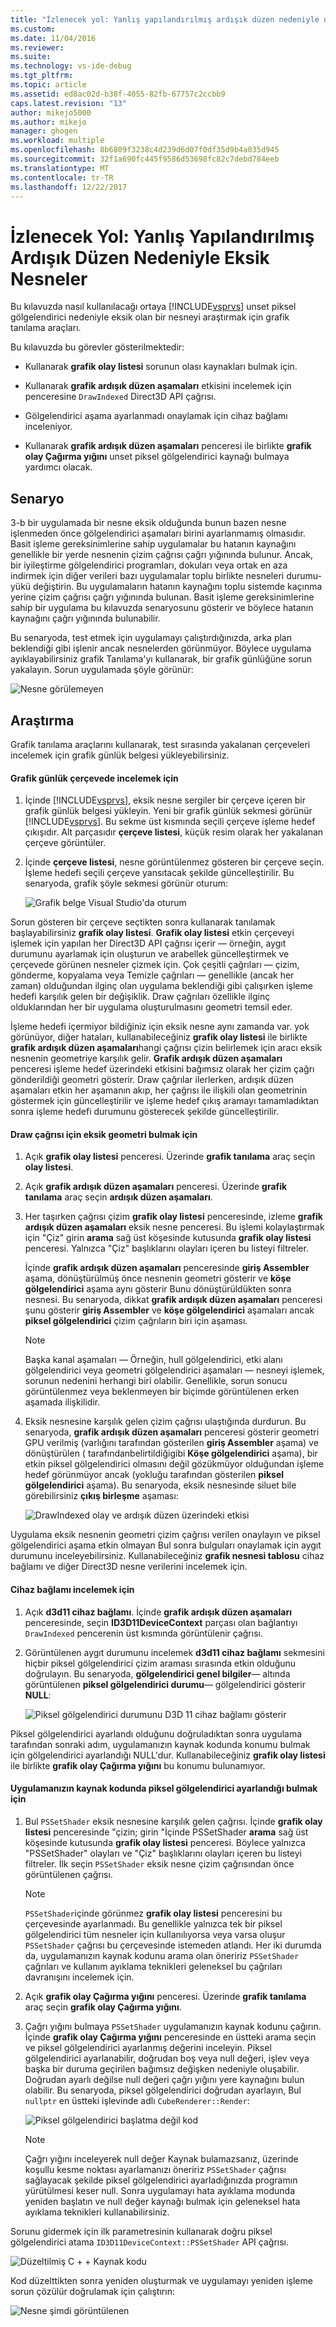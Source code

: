 ```yaml
---
title: "İzlenecek yol: Yanlış yapılandırılmış ardışık düzen nedeniyle nesnelerin eksikliği | Microsoft Docs"
ms.custom: 
ms.date: 11/04/2016
ms.reviewer: 
ms.suite: 
ms.technology: vs-ide-debug
ms.tgt_pltfrm: 
ms.topic: article
ms.assetid: ed8ac02d-b38f-4055-82fb-67757c2ccbb9
caps.latest.revision: "13"
author: mikejo5000
ms.author: mikejo
manager: ghogen
ms.workload: multiple
ms.openlocfilehash: 8b6809f3238c4d239d6d07f0df35d9b4a035d945
ms.sourcegitcommit: 32f1a690fc445f9586d53698fc82c7debd784eeb
ms.translationtype: MT
ms.contentlocale: tr-TR
ms.lasthandoff: 12/22/2017
---
```

# <a name="walkthrough-missing-objects-due-to-misconfigured-pipeline"></a>İzlenecek Yol: Yanlış Yapılandırılmış Ardışık Düzen Nedeniyle Eksik Nesneler
Bu kılavuzda nasıl kullanılacağı ortaya [!INCLUDE[vsprvs](../../code-quality/includes/vsprvs_md.md)] unset piksel gölgelendirici nedeniyle eksik olan bir nesneyi araştırmak için grafik tanılama araçları.  
  
 Bu kılavuzda bu görevler gösterilmektedir:  
  
-   Kullanarak **grafik olay listesi** sorunun olası kaynakları bulmak için.  
  
-   Kullanarak **grafik ardışık düzen aşamaları** etkisini incelemek için penceresine `DrawIndexed` Direct3D API çağrısı.  
  
-   Gölgelendirici aşama ayarlanmadı onaylamak için cihaz bağlamı inceleniyor.  
  
-   Kullanarak **grafik ardışık düzen aşamaları** penceresi ile birlikte **grafik olay Çağırma yığını** unset piksel gölgelendirici kaynağı bulmaya yardımcı olacak.  
  
## <a name="scenario"></a>Senaryo  
 3-b bir uygulamada bir nesne eksik olduğunda bunun bazen nesne işlenmeden önce gölgelendirici aşamaları birini ayarlanmamış olmasıdır. Basit işleme gereksinimlerine sahip uygulamalar bu hatanın kaynağını genellikle bir yerde nesnenin çizim çağrısı çağrı yığınında bulunur. Ancak, bir iyileştirme gölgelendirici programları, dokuları veya ortak en aza indirmek için diğer verileri bazı uygulamalar toplu birlikte nesneleri durumu-yükü değiştirin. Bu uygulamaların hatanın kaynağını toplu sistemde kaçınma yerine çizim çağrısı çağrı yığınında bulunan. Basit işleme gereksinimlerine sahip bir uygulama bu kılavuzda senaryosunu gösterir ve böylece hatanın kaynağını çağrı yığınında bulunabilir.  
  
 Bu senaryoda, test etmek için uygulamayı çalıştırdığınızda, arka plan beklendiği gibi işlenir ancak nesnelerden görünmüyor. Böylece uygulama ayıklayabilirsiniz grafik Tanılama'yı kullanarak, bir grafik günlüğüne sorun yakalayın. Sorun uygulamada şöyle görünür:  
  
 ![Nesne görülemeyen](media/gfx_diag_demo_misconfigured_pipeline_problem.png "gfx_diag_demo_misconfigured_pipeline_problem")  
  
## <a name="investigation"></a>Araştırma  
 Grafik tanılama araçlarını kullanarak, test sırasında yakalanan çerçeveleri incelemek için grafik günlük belgesi yükleyebilirsiniz.  
  
#### <a name="to-examine-a-frame-in-a-graphics-log"></a>Grafik günlük çerçevede incelemek için  
  
1.  İçinde [!INCLUDE[vsprvs](../../code-quality/includes/vsprvs_md.md)], eksik nesne sergiler bir çerçeve içeren bir grafik günlük belgesi yükleyin. Yeni bir grafik günlük sekmesi görünür [!INCLUDE[vsprvs](../../code-quality/includes/vsprvs_md.md)]. Bu sekme üst kısmında seçili çerçeve işleme hedef çıkışıdır. Alt parçasıdır **çerçeve listesi**, küçük resim olarak her yakalanan çerçeve görüntüler.  
  
2.  İçinde **çerçeve listesi**, nesne görüntülenmez gösteren bir çerçeve seçin. İşleme hedefi seçili çerçeve yansıtacak şekilde güncelleştirilir. Bu senaryoda, grafik şöyle sekmesi görünür oturum:  
  
     ![Grafik belge Visual Studio'da oturum](media/gfx_diag_demo_misconfigured_pipeline_step_1.png "gfx_diag_demo_misconfigured_pipeline_step_1")  
  
 Sorun gösteren bir çerçeve seçtikten sonra kullanarak tanılamak başlayabilirsiniz **grafik olay listesi**. **Grafik olay listesi** etkin çerçeveyi işlemek için yapılan her Direct3D API çağrısı içerir — örneğin, aygıt durumunu ayarlamak için oluşturun ve arabellek güncelleştirmek ve çerçevede görünen nesneler çizmek için. Çok çeşitli çağrıları — çizim, gönderme, kopyalama veya Temizle çağrıları — genellikle (ancak her zaman) olduğundan ilginç olan uygulama beklendiği gibi çalışırken işleme hedefi karşılık gelen bir değişiklik. Draw çağrıları özellikle ilginç olduklarından her bir uygulama oluşturulmasını geometri temsil eder.  
  
 İşleme hedefi içermiyor bildiğiniz için eksik nesne aynı zamanda var. yok görünüyor, diğer hataları, kullanabileceğiniz **grafik olay listesi** ile birlikte **grafik ardışık düzen aşamaları**hangi çağrısı çizin belirlemek için aracı eksik nesnenin geometriye karşılık gelir. **Grafik ardışık düzen aşamaları** penceresi işleme hedef üzerindeki etkisini bağımsız olarak her çizim çağrı gönderildiği geometri gösterir. Draw çağrılar ilerlerken, ardışık düzen aşamaları etkin her aşamanın akıp, her çağrısı ile ilişkili olan geometrinin göstermek için güncelleştirilir ve işleme hedef çıkış aramayı tamamladıktan sonra işleme hedefi durumunu gösterecek şekilde güncelleştirilir.  
  
#### <a name="to-find-the-draw-call-for-the-missing-geometry"></a>Draw çağrısı için eksik geometri bulmak için  
  
1.  Açık **grafik olay listesi** penceresi. Üzerinde **grafik tanılama** araç seçin **olay listesi**.  
  
2.  Açık **grafik ardışık düzen aşamaları** penceresi. Üzerinde **grafik tanılama** araç seçin **ardışık düzen aşamaları**.  
  
3.  Her taşırken çağrısı çizim **grafik olay listesi** penceresinde, izleme **grafik ardışık düzen aşamaları** eksik nesne penceresi. Bu işlemi kolaylaştırmak için "Çiz" girin **arama** sağ üst köşesinde kutusunda **grafik olay listesi** penceresi. Yalnızca "Çiz" başlıklarını olayları içeren bu listeyi filtreler.  
  
     İçinde **grafik ardışık düzen aşamaları** penceresinde **giriş Assembler** aşama, dönüştürülmüş önce nesnenin geometri gösterir ve **köşe gölgelendirici** aşama aynı gösterir Bunu dönüştürüldükten sonra nesnesi. Bu senaryoda, dikkat **grafik ardışık düzen aşamaları** penceresi şunu gösterir **giriş Assembler** ve **köşe gölgelendirici** aşamaları ancak **piksel gölgelendirici**  çizim çağrıların biri için aşaması.  
  
    > [!NOTE]
    >  Başka kanal aşamaları — Örneğin, hull gölgelendirici, etki alanı gölgelendirici veya geometri gölgelendirici aşamaları — nesneyi işlemek, sorunun nedenini herhangi biri olabilir. Genellikle, sorun sonucu görüntülenmez veya beklenmeyen bir biçimde görüntülenen erken aşamada ilişkilidir.  
  
4.  Eksik nesnesine karşılık gelen çizim çağrısı ulaştığında durdurun. Bu senaryoda, **grafik ardışık düzen aşamaları** penceresi gösterir geometri GPU verilmiş (varlığını tarafından gösterilen **giriş Assembler** aşama) ve dönüştürülen ( tarafındanbelirtildiğigibi **Köşe gölgelendirici** aşama), bir etkin piksel gölgelendirici olmasını değil gözükmüyor olduğundan işleme hedef görünmüyor ancak (yokluğu tarafından gösterilen **piksel gölgelendirici** aşama). Bu senaryoda, eksik nesnesinde siluet bile görebilirsiniz **çıkış birleşme** aşaması:  
  
     ![DrawIndexed olay ve ardışık düzen üzerindeki etkisi](media/gfx_diag_demo_misconfigured_pipeline_step_2.png "gfx_diag_demo_misconfigured_pipeline_step_2")  
  
 Uygulama eksik nesnenin geometri çizim çağrısı verilen onaylayın ve piksel gölgelendirici aşama etkin olmayan Bul sonra bulguları onaylamak için aygıt durumunu inceleyebilirsiniz. Kullanabileceğiniz **grafik nesnesi tablosu** cihaz bağlamı ve diğer Direct3D nesne verilerini incelemek için.  
  
#### <a name="to-examine-device-context"></a>Cihaz bağlamı incelemek için  
  
1.  Açık **d3d11 cihaz bağlamı**. İçinde **grafik ardışık düzen aşamaları** penceresinde, seçin **ID3D11DeviceContext** parçası olan bağlantıyı `DrawIndexed` pencerenin üst kısmında görüntülenir çağrısı.  
  
2.  Görüntülenen aygıt durumunu incelemek **d3d11 cihaz bağlamı** sekmesini hiçbir piksel gölgelendirici çizim araması sırasında etkin olduğunu doğrulayın. Bu senaryoda, **gölgelendirici genel bilgiler**— altında görüntülenen **piksel gölgelendirici durumu**— gölgelendirici gösterir **NULL**:  
  
     ![Piksel gölgelendirici durumunu D3D 11 cihaz bağlamı gösterir](media/gfx_diag_demo_misconfigured_pipeline_step_4.png "gfx_diag_demo_misconfigured_pipeline_step_4")  
  
 Piksel gölgelendirici ayarlandı olduğunu doğruladıktan sonra uygulama tarafından sonraki adım, uygulamanızın kaynak kodunda konumu bulmak için gölgelendirici ayarlandığı NULL'dur. Kullanabileceğiniz **grafik olay listesi** ile birlikte **grafik olay Çağırma yığını** bu konumu bulunamıyor.  
  
#### <a name="to-find-where-the-pixel-shader-is-set-in-your-apps-source-code"></a>Uygulamanızın kaynak kodunda piksel gölgelendirici ayarlandığı bulmak için  
  
1.  Bul `PSSetShader` eksik nesnesine karşılık gelen çağrısı. İçinde **grafik olay listesi** penceresinde "çizin; girin "İçinde PSSetShader **arama** sağ üst köşesinde kutusunda **grafik olay listesi** penceresi. Böylece yalnızca "PSSetShader" olayları ve "Çiz" başlıklarını olayları içeren bu listeyi filtreler. İlk seçin `PSSetShader` eksik nesne çizim çağrısından önce görüntülenen çağrısı.  
  
    > [!NOTE]
    >  `PSSetShader`içinde görünmez **grafik olay listesi** penceresini bu çerçevesinde ayarlanmadı. Bu genellikle yalnızca tek bir piksel gölgelendirici tüm nesneler için kullanılıyorsa veya varsa oluşur `PSSetShader` çağrısı bu çerçevesinde istemeden atlandı. Her iki durumda da, uygulamanızın kaynak kodunu arama olan öneririz `PSSetShader` çağrıları ve kullanım ayıklama teknikleri geleneksel bu çağrıları davranışını incelemek için.  
  
2.  Açık **grafik olay Çağırma yığını** penceresi. Üzerinde **grafik tanılama** araç seçin **grafik olay Çağırma yığını**.  
  
3.  Çağrı yığını bulmaya `PSSetShader` uygulamanızın kaynak kodunu çağırın. İçinde **grafik olay Çağırma yığını** penceresinde en üstteki arama seçin ve piksel gölgelendirici ayarlanmış değerini inceleyin. Piksel gölgelendirici ayarlanabilir, doğrudan boş veya null değeri, işlev veya başka bir duruma geçirilen bağımsız değişken nedeniyle oluşabilir. Doğrudan ayarlı değilse null değeri çağrı yığını yere kaynağını bulun olabilir. Bu senaryoda, piksel gölgelendirici doğrudan ayarlayın, Bul `nullptr` en üstteki işlevinde adlı `CubeRenderer::Render`:  
  
     ![Piksel gölgelendirici başlatma değil kod](media/gfx_diag_demo_misconfigured_pipeline_step_5.png "gfx_diag_demo_misconfigured_pipeline_step_5")  
  
    > [!NOTE]
    >  Çağrı yığını inceleyerek null değer Kaynak bulamazsanız, üzerinde koşullu kesme noktası ayarlamanızı öneririz `PSSetShader` çağrısı sağlayacak şekilde piksel gölgelendirici ayarladığınızda programın yürütülmesi keser null. Sonra uygulamayı hata ayıklama modunda yeniden başlatın ve null değer kaynağı bulmak için geleneksel hata ayıklama teknikleri kullanabilirsiniz.  
  
 Sorunu gidermek için ilk parametresinin kullanarak doğru piksel gölgelendirici atama `ID3D11DeviceContext::PSSetShader` API çağrısı.  
  
 ![Düzeltilmiş C &#43; &#43; Kaynak kodu](media/gfx_diag_demo_misconfigured_pipeline_step_6.png "gfx_diag_demo_misconfigured_pipeline_step_6")  
  
 Kod düzelttikten sonra yeniden oluşturmak ve uygulamayı yeniden işleme sorun çözülür doğrulamak için çalıştırın:  
  
 ![Nesne şimdi görüntülenen](media/gfx_diag_demo_misconfigured_pipeline_resolution.jpg "gfx_diag_demo_misconfigured_pipeline_resolution")